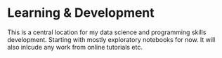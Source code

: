 # Learning & Development
This is a central location for my data science and programming skills development. Starting with mostly exploratory notebooks for now. It will also inlcude any work from online tutorials etc.
